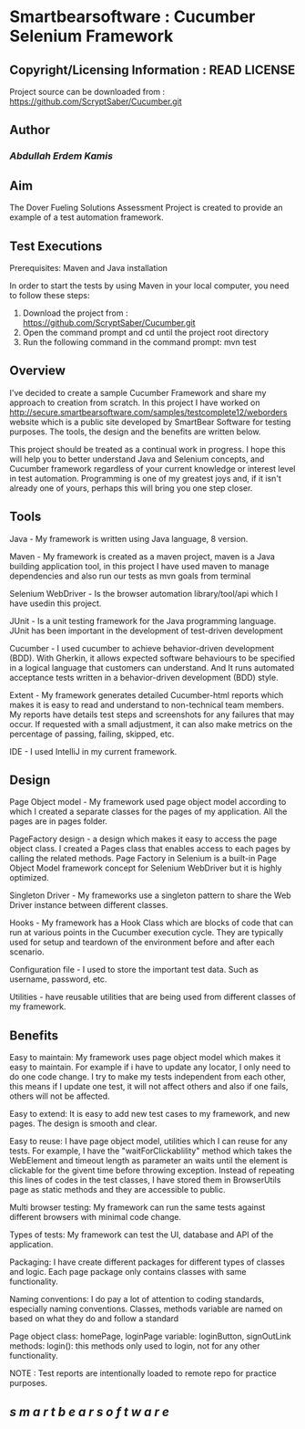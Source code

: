 # ****Smartbearsoftware : Cucumber Selenium Framework****


## **Copyright/Licensing Information : READ LICENSE**

Project source can be downloaded from : https://github.com/ScryptSaber/Cucumber.git

## **Author**

### ***Abdullah Erdem Kamis***

## **Aim**

The Dover Fueling Solutions Assessment Project is created to provide an example of a test automation framework.

## **Test Executions**

Prerequisites: Maven and Java installation

In order to start the tests by using Maven in your local computer, you need to follow these steps:

1) Download the project from : https://github.com/ScryptSaber/Cucumber.git
2) Open the command prompt and cd until the project root directory
3) Run the following command in the command prompt: mvn test

## **Overview**
   
   I've decided to create a sample Cucumber Framework and share my approach to creation from scratch. In this project I have worked on http://secure.smartbearsoftware.com/samples/testcomplete12/weborders website which is a public site developed by SmartBear Software for testing purposes. The tools, the design and the benefits are written below.

This project should be treated as a continual work in progress. I hope this will help you to better understand Java and Selenium concepts, and Cucumber framework regardless of your current knowledge or interest level in test automation. Programming is one of my greatest joys and, if it isn't already one of yours, perhaps this will bring you one step closer.

## **Tools**

Java - My framework is written using Java language, 8 version.

Maven - My framework is created as a maven project, maven is a Java building application tool, in this project I have used maven to manage dependencies and also run our tests as mvn goals from terminal

Selenium WebDriver - Is the browser automation library/tool/api which I have usedin this project.

JUnit - Is a unit testing framework for the Java programming language. JUnit has been important in the development of test-driven development

Cucumber - I used cucumber to achieve behavior-driven development (BDD). With Gherkin, it allows expected software behaviours to be specified in a logical language that customers can understand. And It runs automated acceptance tests written in a behavior-driven development (BDD) style.

Extent - My framework generates detailed Cucumber-html reports which makes it is easy to read and understand to non-technical team members. My reports have details test steps and screenshots for any failures that may occur. If requested with a small adjustment, it can also make metrics on the percentage of passing, failing, skipped, etc.

IDE - I used IntelliJ in my current framework.

## **Design**

Page Object model - My framework used page object model according to which I created a separate classes for the pages of my application. All the pages are in pages folder.

PageFactory design - a design which makes it easy to access the page object class. I created a Pages class that enables access to each pages by calling the related methods. Page Factory in Selenium is a built-in Page Object Model framework concept for Selenium WebDriver but it is highly optimized.

Singleton Driver - My frameworks use a singleton pattern to share the Web Driver instance between different classes.

Hooks - My framework has a Hook Class which are blocks of code that can run at various points in the Cucumber execution cycle. They are typically used for setup and teardown of the environment before and after each scenario.

Configuration file - I used to store the important test data. Such as username, password, etc.

Utilities - have reusable utilities that are being used from different classes of my framework.
 
## **Benefits**

Easy to maintain:
My framework uses page object model which makes it easy to maintain. For example if i have to update any locator, I only need to do one code change. I try to make my tests independent from each other, this means if I update one test, it will not affect others and also if one fails, others will not be affected.

Easy to extend:
It is easy to add new test cases to my framework, and new pages. The design is smooth and clear.

Easy to reuse:
I have page object model, utilities which I can reuse for any tests. For example, I have the "waitForClickablility" method which takes the WebElement and timeout length as parameter an waits until the element is clickable for the givent time before throwing exception. Instead of repeating this lines of codes in the test classes, I have stored them in BrowserUtils page as static methods and they are accessible to public.

Multi browser testing:
My framework can run the same tests against different browsers with minimal code change.

Types of tests:
My framework can test the UI, database and API of the application.

Packaging:
I have create different packages for different types of classes and logic. Each page package only contains classes with same functionality.

Naming conventions:
I do pay a lot of attention to coding standards, especially naming conventions. Classes, methods variable are named on based on what they do and follow a standard

Page object class: homePage, loginPage variable: loginButton, signOutLink methods: login(): this methods only used to login, not for any other functionality.

NOTE : Test reports are intentionally loaded to remote repo for practice purposes.

## **_s m a r t b e a r s o f t w a r e_**
